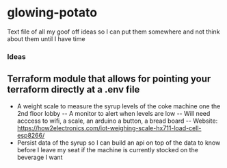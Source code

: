 # glowing-potato
Text file of all my goof off ideas so I can put them somewhere and not think about them until I have time

### Ideas
## Terraform module that allows for pointing your terraform directly at a .env file ##
- A weight scale to measure the syrup levels of the coke machine one the 2nd floor lobby
-- A monitor to alert when levels are low
-- Will need acccess to wifi, a scale, an arduino a button, a bread board
-- Website: https://how2electronics.com/iot-weighing-scale-hx711-load-cell-esp8266/
- Persist data of the syrup so I can build an api on top of the data to know before I leave my seat if the machine is currently stocked on the beverage I want
